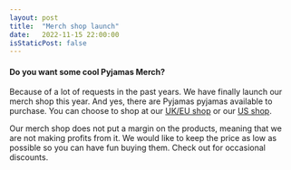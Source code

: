 ```yaml
---
layout: post
title:  "Merch shop launch"
date:   2022-11-15 22:00:00
isStaticPost: false
---
```

#### Do you want some cool Pyjamas Merch?

Because of a lot of requests in the past years. We have finally launch our merch shop this year. And yes, there are Pyjamas pyjamas available to purchase. You can choose to shop at our [UK/EU shop](https://pyjamas-conf.myspreadshop.co.uk/) or our [US shop](https://pyjamas-conf.myspreadshop.com/). 

Our merch shop does not put a margin on the products, meaning that we are not making profits from it. We would like to keep the price as low as possible so you can have fun buying them. Check out for occasional discounts.
